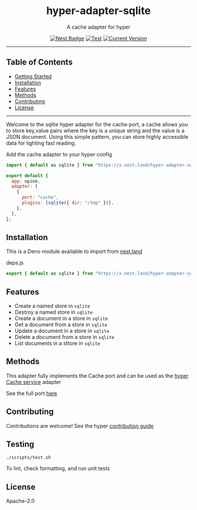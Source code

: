 <h1 align="center">hyper-adapter-sqlite</h1>
<p align="center">A cache adapter for hyper</p>
<p align="center">
  <a href="https://nest.land/package/hyper-adapter-sqlite"><img src="https://nest.land/badge.svg" alt="Nest Badge" /></a>
  <a href="https://github.com/hyper63/hyper-adapter-sqlite/actions/workflows/test.yml"><img src="https://github.com/hyper63/hyper-adapter-sqlite/actions/workflows/test.yml/badge.svg" alt="Test" /></a>
  <a href="https://github.com/hyper63/hyper-adapter-sqlite/tags/"><img src="https://img.shields.io/github/tag/hyper63/hyper-adapter-sqlite" alt="Current Version" /></a>
</p>

---

## Table of Contents

- [Getting Started](#getting-started)
- [Installation](#installation)
- [Features](#features)
- [Methods](#methods)
- [Contributing](#contributing)
- [License](#license)

---

Welcome to the sqlite hyper adapter for the cache port, a cache allows you to
store key,value pairs where the key is a unique string and the value is a JSON
document. Using this simple pattern, you can store highly accessible data for
lighting fast reading.

Add the cache adapter to your hyper config

```js
import { default as sqlite } from "https://x.nest.land/hyper-adapter-sqlite/mod.js";

export default {
  app: opine,
  adapter: [
    {
      port: "cache",
      plugins: [sqlite({ dir: "/tmp" })],
    },
  ],
};
```

## Installation

This is a Deno module available to import from
[nest.land](https://nest.land/package/hyper-adapter-sqlite)

deps.js

```js
export { default as sqlite } from "https://x.nest.land/hyper-adapter-sqlite/mod.js";
```

## Features

- Create a named store in `sqlite`
- Destroy a named store in `sqlite`
- Create a document in a store in `sqlite`
- Get a document from a store in `sqlite`
- Update a document in a store in `sqlite`
- Delete a document from a store in `sqlite`
- List documents in a sttore in `sqlite`

## Methods

This adapter fully implements the Cache port and can be used as the
[hyper Cache service](https://docs.hyper.io/cache-api) adapter

See the full port [here](https://nest.land/package/hyper-port-cache)

## Contributing

Contributions are welcome! See the hyper
[contribution guide](https://docs.hyper.io/contributing-to-hyper)

## Testing

```
./scripts/test.sh
```

To lint, check formatting, and run unit tests

## License

Apache-2.0
